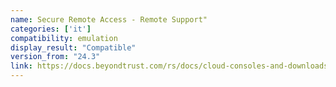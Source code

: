 ```yaml
---
name: Secure Remote Access - Remote Support"
categories: ['it']
compatibility: emulation
display_result: "Compatible"
version_from: "24.3"
link: https://docs.beyondtrust.com/rs/docs/cloud-consoles-and-downloads
---
```

